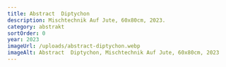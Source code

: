 ```yaml
---
title: Abstract  Diptychon
description: Mischtechnik Auf Jute, 60x80cm, 2023.
category: abstrakt
sortOrder: 0
year: 2023
imageUrl: /uploads/abstract-diptychon.webp
imageAlt: Abstract  Diptychon, Mischtechnik Auf Jute, 60x80cm, 2023
---
```

